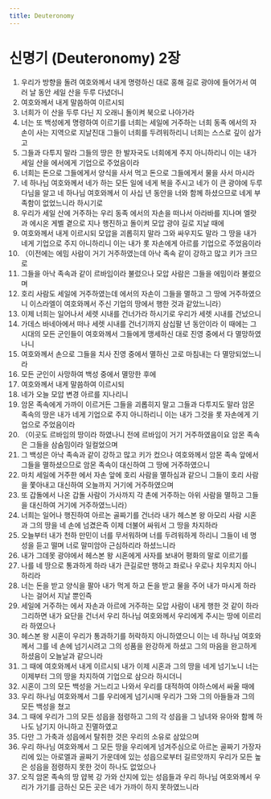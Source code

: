 ```yaml
---
title: Deuteronomy
---
```


# 신명기 (Deuteronomy) 2장
1. 우리가 방향을 돌려 여호와께서 내게 명령하신 대로 홍해 길로 광야에 들어가서 여러 날 동안 세일 산을 두루 다녔더니
1. 여호와께서 내게 말씀하여 이르시되
1. 너희가 이 산을 두루 다닌 지 오래니 돌이켜 북으로 나아가라
1. 너는 또 백성에게 명령하여 이르기를 너희는 세일에 거주하는 너희 동족 에서의 자손이 사는 지역으로 지날진대 그들이 너희를 두려워하리니 너희는 스스로 깊이 삼가고
1. 그들과 다투지 말라 그들의 땅은 한 발자국도 너희에게 주지 아니하리니 이는 내가 세일 산을 에서에게 기업으로 주었음이라
1. 너희는 돈으로 그들에게서 양식을 사서 먹고 돈으로 그들에게서 물을 사서 마시라
1. 네 하나님 여호와께서 네가 하는 모든 일에 네게 복을 주시고 네가 이 큰 광야에 두루 다님을 알고 네 하나님 여호와께서 이 사십 년 동안을 너와 함께 하셨으므로 네게 부족함이 없었느니라 하시기로
1. 우리가 세일 산에 거주하는 우리 동족 에서의 자손을 떠나서 아라바를 지나며 엘랏과 에시온 게벨 곁으로 지나 행진하고 돌이켜 모압 광야 길로 지날 때에
1. 여호와께서 내게 이르시되 모압을 괴롭히지 말라 그와 싸우지도 말라 그 땅을 내가 네게 기업으로 주지 아니하리니 이는 내가 롯 자손에게 아르를 기업으로 주었음이라
1. （이전에는 에밈 사람이 거기 거주하였는데 아낙 족속 같이 강하고 많고 키가 크므로
1. 그들을 아낙 족속과 같이 르바임이라 불렀으나 모압 사람은 그들을 에밈이라 불렀으며
1. 호리 사람도 세일에 거주하였는데 에서의 자손이 그들을 멸하고 그 땅에 거주하였으니 이스라엘이 여호와께서 주신 기업의 땅에서 행한 것과 같았느니라）
1. 이제 너희는 일어나서 세렛 시내를 건너가라 하시기로 우리가 세렛 시내를 건넜으니
1. 가데스 바네아에서 떠나 세렛 시내를 건너기까지 삼십팔 년 동안이라 이 때에는 그 시대의 모든 군인들이 여호와께서 그들에게 맹세하신 대로 진영 중에서 다 멸망하였나니
1. 여호와께서 손으로 그들을 치사 진영 중에서 멸하신 고로 마침내는 다 멸망되었느니라
1. 모든 군인이 사망하여 백성 중에서 멸망한 후에
1. 여호와께서 내게 말씀하여 이르시되
1. 네가 오늘 모압 변경 아르를 지나리니
1. 암몬 족속에게 가까이 이르거든 그들을 괴롭히지 말고 그들과 다투지도 말라 암몬 족속의 땅은 내가 네게 기업으로 주지 아니하리니 이는 내가 그것을 롯 자손에게 기업으로 주었음이라
1. （이곳도 르바임의 땅이라 하였나니 전에 르바임이 거기 거주하였음이요 암몬 족속은 그들을 삼숨밈이라 일컬었으며
1. 그 백성은 아낙 족속과 같이 강하고 많고 키가 컸으나 여호와께서 암몬 족속 앞에서 그들을 멸하셨으므로 암몬 족속이 대신하여 그 땅에 거주하였으니
1. 마치 세일에 거주한 에서 자손 앞에 호리 사람을 멸하심과 같으니 그들이 호리 사람을 쫓아내고 대신하여 오늘까지 거기에 거주하였으며
1. 또 갑돌에서 나온 갑돌 사람이 가사까지 각 촌에 거주하는 아위 사람을 멸하고 그들을 대신하여 거기에 거주하였느니라）
1. 너희는 일어나 행진하여 아르논 골짜기를 건너라 내가 헤스본 왕 아모리 사람 시혼과 그의 땅을 네 손에 넘겼은즉 이제 더불어 싸워서 그 땅을 차지하라
1. 오늘부터 내가 천하 만민이 너를 무서워하며 너를 두려워하게 하리니 그들이 네 명성을 듣고 떨며 너로 말미암아 근심하리라 하셨느니라
1. 내가 그데못 광야에서 헤스본 왕 시혼에게 사자를 보내어 평화의 말로 이르기를
1. 나를 네 땅으로 통과하게 하라 내가 큰길로만 행하고 좌로나 우로나 치우치지 아니하리라
1. 너는 돈을 받고 양식을 팔아 내가 먹게 하고 돈을 받고 물을 주어 내가 마시게 하라 나는 걸어서 지날 뿐인즉
1. 세일에 거주하는 에서 자손과 아르에 거주하는 모압 사람이 내게 행한 것 같이 하라 그리하면 내가 요단을 건너서 우리 하나님 여호와께서 우리에게 주시는 땅에 이르리라 하였으나
1. 헤스본 왕 시혼이 우리가 통과하기를 허락하지 아니하였으니 이는 네 하나님 여호와께서 그를 네 손에 넘기시려고 그의 성품을 완강하게 하셨고 그의 마음을 완고하게 하셨음이 오늘날과 같으니라
1. 그 때에 여호와께서 내게 이르시되 내가 이제 시혼과 그의 땅을 네게 넘기노니 너는 이제부터 그의 땅을 차지하여 기업으로 삼으라 하시더니
1. 시혼이 그의 모든 백성을 거느리고 나와서 우리를 대적하여 야하스에서 싸울 때에
1. 우리 하나님 여호와께서 그를 우리에게 넘기시매 우리가 그와 그의 아들들과 그의 모든 백성을 쳤고
1. 그 때에 우리가 그의 모든 성읍을 점령하고 그의 각 성읍을 그 남녀와 유아와 함께 하나도 남기지 아니하고 진멸하였고
1. 다만 그 가축과 성읍에서 탈취한 것은 우리의 소유로 삼았으며
1. 우리 하나님 여호와께서 그 모든 땅을 우리에게 넘겨주심으로 아르논 골짜기 가장자리에 있는 아로엘과 골짜기 가운데에 있는 성읍으로부터 길르앗까지 우리가 모든 높은 성읍을 점령하지 못한 것이 하나도 없었으나
1. 오직 암몬 족속의 땅 얍복 강 가와 산지에 있는 성읍들과 우리 하나님 여호와께서 우리가 가기를 금하신 모든 곳은 네가 가까이 하지 못하였느니라